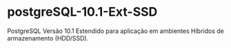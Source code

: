 # postgreSQL-10.1-Ext-SSD
PostgreSQL Versão 10.1 Estendido para aplicação em ambientes Híbridos de armazenamento (HDD/SSD).
